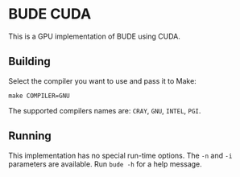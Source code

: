 # BUDE CUDA

This is a GPU implementation of BUDE using CUDA.

## Building

Select the compiler you want to use and pass it to Make:

```
make COMPILER=GNU
```

The supported compilers names are: `CRAY`, `GNU`, `INTEL`, `PGI`.

## Running

This implementation has no special run-time options.
The `-n` and `-i` parameters are available.
Run `bude -h` for a help message.
